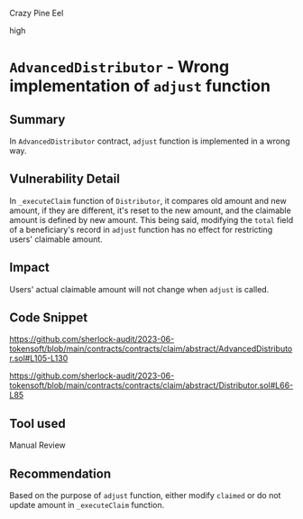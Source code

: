 Crazy Pine Eel

high

# `AdvancedDistributor` - Wrong implementation of `adjust` function

## Summary
In `AdvancedDistributor` contract, `adjust` function is implemented in a wrong way.

## Vulnerability Detail
In `_executeClaim` function of `Distributor`, it compares old amount and new amount, if they are different, it's reset to the new amount, and the claimable amount is defined by new amount.
This being said, modifying the `total` field of a beneficiary's record in `adjust` function has no effect for restricting users' claimable amount.

## Impact
Users' actual claimable amount will not change when `adjust` is called.

## Code Snippet
https://github.com/sherlock-audit/2023-06-tokensoft/blob/main/contracts/contracts/claim/abstract/AdvancedDistributor.sol#L105-L130

https://github.com/sherlock-audit/2023-06-tokensoft/blob/main/contracts/contracts/claim/abstract/Distributor.sol#L66-L85

## Tool used

Manual Review

## Recommendation
Based on the purpose of `adjust` function, either modify `claimed` or do not update amount in `_executeClaim` function.